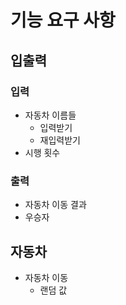 # 기능 요구 사항
## 입출력
### 입력
- 자동차 이름들
  - 입력받기
  - 재입력받기
- 시행 횟수
### 출력
- 자동차 이동 결과
- 우승자
## 자동차
- 자동차 이동
  - 랜덤 값